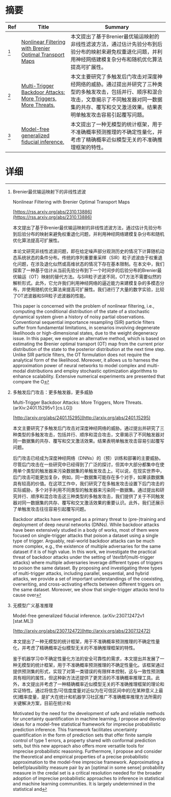 # 摘要

| Ref | Title | Summary |
| --- | --- | --- |
| [^1] | [Nonlinear Filtering with Brenier Optimal Transport Maps](https://rss.arxiv.org/abs/2310.13886) | 本文提出了基于Brenier最优输运映射的非线性滤波方法，通过估计先验分布到后验分布的映射来避免权重退化问题，并利用神经网络建模复杂分布和随机优化算法提高可扩展性。 |
| [^2] | [Multi-Trigger Backdoor Attacks: More Triggers, More Threats.](http://arxiv.org/abs/2401.15295) | 本文主要研究了多触发后门攻击对深度神经网络的威胁。通过提出并研究了三种类型的多触发攻击，包括并行、顺序和混合攻击，文章揭示了不同触发器对同一数据集的共存、覆写和交叉激活效果。结果表明单触发攻击容易引起覆写问题。 |
| [^3] | [Model-free generalized fiducial inference.](http://arxiv.org/abs/2307.12472) | 本文提出了一种无模型的统计框架，用于不准确概率预测推理的不确定性量化，并考虑了精确概率近似模型无关的不准确推理框架的特性。 |

# 详细

[^1]: Brenier最优输运映射下的非线性滤波

    Nonlinear Filtering with Brenier Optimal Transport Maps

    [https://rss.arxiv.org/abs/2310.13886](https://rss.arxiv.org/abs/2310.13886)

    本文提出了基于Brenier最优输运映射的非线性滤波方法，通过估计先验分布到后验分布的映射来避免权重退化问题，并利用神经网络建模复杂分布和随机优化算法提高可扩展性。

    

    本论文研究非线性滤波问题，即在给定噪声部分观测历史的情况下计算随机动态系统状态的条件分布。传统的序列重要重采样（SIR）粒子滤波由于权重退化问题，在涉及退化似然或高维状态的情况下存在基本限制。在本文中，我们探索了一种基于估计从当前先验分布到下一个时间步的后验分布的Brenier最优输运（OT）映射的替代方法。与SIR粒子滤波不同，OT方法不需要似然的解析形式。此外，它允许我们利用神经网络的逼近能力来建模复杂的多模态分布，并使用随机优化算法来提高可扩展性。我们进行了大量的数字实验，比较了OT滤波器和SIR粒子滤波器的性能。

    This paper is concerned with the problem of nonlinear filtering, i.e., computing the conditional distribution of the state of a stochastic dynamical system given a history of noisy partial observations. Conventional sequential importance resampling (SIR) particle filters suffer from fundamental limitations, in scenarios involving degenerate likelihoods or high-dimensional states, due to the weight degeneracy issue. In this paper, we explore an alternative method, which is based on estimating the Brenier optimal transport (OT) map from the current prior distribution of the state to the posterior distribution at the next time step. Unlike SIR particle filters, the OT formulation does not require the analytical form of the likelihood. Moreover, it allows us to harness the approximation power of neural networks to model complex and multi-modal distributions and employ stochastic optimization algorithms to enhance scalability. Extensive numerical experiments are presented that compare the O
    
[^2]: 多触发后门攻击：更多触发器，更多威胁

    Multi-Trigger Backdoor Attacks: More Triggers, More Threats. (arXiv:2401.15295v1 [cs.LG])

    [http://arxiv.org/abs/2401.15295](http://arxiv.org/abs/2401.15295)

    本文主要研究了多触发后门攻击对深度神经网络的威胁。通过提出并研究了三种类型的多触发攻击，包括并行、顺序和混合攻击，文章揭示了不同触发器对同一数据集的共存、覆写和交叉激活效果。结果表明单触发攻击容易引起覆写问题。

    

    后门攻击已经成为深度神经网络（DNNs）的（预）训练和部署的主要威胁。尽管后门攻击在一些研究中已经得到了广泛的探讨，但其中大部分都集中在使用单个类型的触发器来污染数据集的单触发攻击上。可以说，在现实世界中，后门攻击可能更加复杂，例如，同一数据集可能存在多个对手，如果该数据集具有较高的价值。在这项工作中，我们研究了在多触发攻击设置下后门攻击的实际威胁，多个对手利用不同类型的触发器来污染同一数据集。通过提出和研究并行、顺序和混合攻击这三种类型的多触发攻击，我们提供了关于不同触发器对同一数据集的共存、覆写和交叉激活效果的重要认识。此外，我们还展示了单触发攻击往往容易引起覆写问题。

    Backdoor attacks have emerged as a primary threat to (pre-)training and deployment of deep neural networks (DNNs). While backdoor attacks have been extensively studied in a body of works, most of them were focused on single-trigger attacks that poison a dataset using a single type of trigger. Arguably, real-world backdoor attacks can be much more complex, e.g., the existence of multiple adversaries for the same dataset if it is of high value. In this work, we investigate the practical threat of backdoor attacks under the setting of \textbf{multi-trigger attacks} where multiple adversaries leverage different types of triggers to poison the same dataset. By proposing and investigating three types of multi-trigger attacks, including parallel, sequential, and hybrid attacks, we provide a set of important understandings of the coexisting, overwriting, and cross-activating effects between different triggers on the same dataset. Moreover, we show that single-trigger attacks tend to cause over
    
[^3]: 无模型广义基准推理

    Model-free generalized fiducial inference. (arXiv:2307.12472v1 [stat.ML])

    [http://arxiv.org/abs/2307.12472](http://arxiv.org/abs/2307.12472)

    本文提出了一种无模型的统计框架，用于不准确概率预测推理的不确定性量化，并考虑了精确概率近似模型无关的不准确推理框架的特性。

    

    鉴于机器学习中不确定性量化方法的安全可靠性的需求，本文提出并发展了一种无模型的统计框架，用于不准确概率预测推理的不确定性量化。该框架通过提供预测集的形式，实现了对第一类错误的有限样本控制，这与一致性预测集具有相同的属性，但这种新方法还提供了更灵活的不准确概率推理工具。此外，本文提出并考虑了一种精确概率近似模型无关的不准确推理框架的理论和实证特性。通过将信念/可信度度量对近似为在可信区间中的[在某种意义上最优]概率度量，是扩大在统计和机器学习社区推广不准确概率推理方法所需的关键解决方案，目前在统计和

    Motivated by the need for the development of safe and reliable methods for uncertainty quantification in machine learning, I propose and develop ideas for a model-free statistical framework for imprecise probabilistic prediction inference. This framework facilitates uncertainty quantification in the form of prediction sets that offer finite sample control of type 1 errors, a property shared with conformal prediction sets, but this new approach also offers more versatile tools for imprecise probabilistic reasoning. Furthermore, I propose and consider the theoretical and empirical properties of a precise probabilistic approximation to the model-free imprecise framework. Approximating a belief/plausibility measure pair by an [optimal in some sense] probability measure in the credal set is a critical resolution needed for the broader adoption of imprecise probabilistic approaches to inference in statistical and machine learning communities. It is largely undetermined in the statistical and
    

